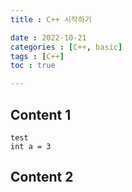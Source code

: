 ```yaml
---
title : C++ 시작하기

date : 2022-10-21
categories : [C++, basic]
tags : [C++]
toc : true

---
```


## Content 1
```
test
int a = 3
```
## Content 2

